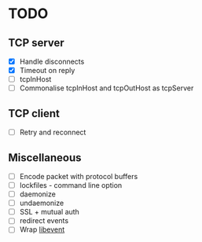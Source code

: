 # TODO

## TCP server
- [x] Handle disconnects
- [x] Timeout on reply
- [ ] tcpInHost
- [ ] Commonalise tcpInHost and tcpOutHost as tcpServer

## TCP client
- [ ] Retry and reconnect

## Miscellaneous
- [ ] Encode packet with protocol buffers
- [ ] lockfiles
      - command line option
- [ ] daemonize
- [ ] undaemonize
- [ ] SSL + mutual auth
- [ ] redirect events
- [ ] Wrap [libevent](https://libevent.org)
